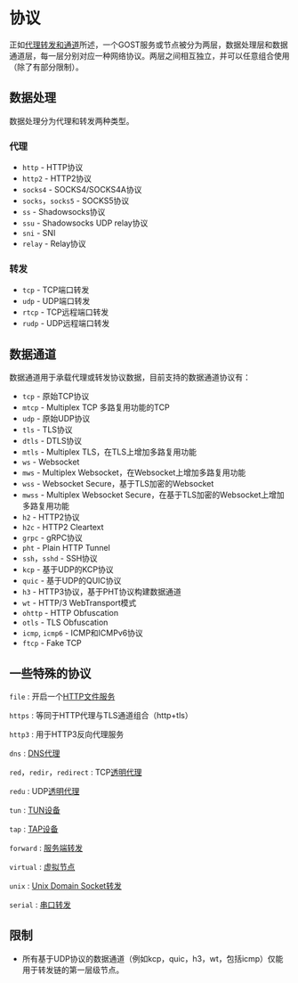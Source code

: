 # 协议

正如[代理转发和通道](/concepts/proxy/)所述，一个GOST服务或节点被分为两层，数据处理层和数据通道层，每一层分别对应一种网络协议。两层之间相互独立，并可以任意组合使用（除了有部分限制）。


## 数据处理

数据处理分为代理和转发两种类型。

### 代理

* `http` - HTTP协议
* `http2` - HTTP2协议
* `socks4` - SOCKS4/SOCKS4A协议
* `socks`，`socks5` - SOCKS5协议
* `ss` - Shadowsocks协议
* `ssu` - Shadowsocks UDP relay协议
* `sni` - SNI
* `relay` - Relay协议

### 转发

* `tcp` - TCP端口转发
* `udp` - UDP端口转发
* `rtcp` - TCP远程端口转发
* `rudp` - UDP远程端口转发

## 数据通道

数据通道用于承载代理或转发协议数据，目前支持的数据通道协议有：

* `tcp` - 原始TCP协议
* `mtcp` - Multiplex TCP 多路复用功能的TCP
* `udp` - 原始UDP协议
* `tls` - TLS协议
* `dtls` - DTLS协议
* `mtls` - Multiplex TLS，在TLS上增加多路复用功能
* `ws` - Websocket
* `mws` - Multiplex Websocket，在Websocket上增加多路复用功能
* `wss` - Websocket Secure，基于TLS加密的Websocket
* `mwss` - Multiplex Websocket Secure，在基于TLS加密的Websocket上增加多路复用功能
* `h2` - HTTP2协议
* `h2c` - HTTP2 Cleartext
* `grpc` - gRPC协议
* `pht` - Plain HTTP Tunnel
* `ssh`，`sshd` - SSH协议
* `kcp` - 基于UDP的KCP协议
* `quic` - 基于UDP的QUIC协议
* `h3` - HTTP3协议，基于PHT协议构建数据通道
* `wt` - HTTP/3 WebTransport模式
* `ohttp` - HTTP Obfuscation
* `otls` - TLS Obfuscation
* `icmp`, `icmp6` - ICMP和ICMPv6协议
* `ftcp` - Fake TCP

## 一些特殊的协议

`file`
:    开启一个[HTTP文件服务](/tutorials/file/)

`https`
:    等同于HTTP代理与TLS通道组合（http+tls）

`http3`
:    用于HTTP3反向代理服务

`dns`
:    [DNS代理](/tutorials/dns/)

`red`，`redir`，`redirect`
:    TCP[透明代理](/tutorials/redirect/)

`redu`
:    UDP[透明代理](/tutorials/redirect/)

`tun`
:    [TUN设备](/tutorials/tuntap/)

`tap`
:    [TAP设备](/tutorials/tuntap/)

`forward`
:    [服务端转发](/tutorials/port-forwarding/#_7)

`virtual`
:    [虚拟节点](/concepts/chain/#_5)

`unix`
:    [Unix Domain Socket转发](/tutorials/unix/)

`serial`
:    [串口转发](/tutorials/serial/)


## 限制

* 所有基于UDP协议的数据通道（例如kcp，quic，h3，wt，包括icmp）仅能用于转发链的第一层级节点。
